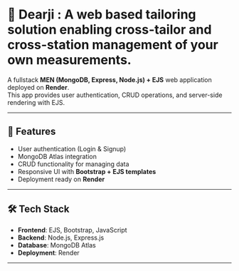 # 📌 Dearji : A web based tailoring solution enabling cross-tailor and cross-station management of your own measurements.

A fullstack **MEN (MongoDB, Express, Node.js) + EJS** web application deployed on **Render**.  
This app provides user authentication, CRUD operations, and server-side rendering with EJS.

---

## 🚀 Features
- User authentication (Login & Signup)  
- MongoDB Atlas integration  
- CRUD functionality for managing data  
- Responsive UI with **Bootstrap + EJS templates**  
- Deployment ready on **Render**  

---

## 🛠️ Tech Stack
- **Frontend**: EJS, Bootstrap, JavaScript  
- **Backend**: Node.js, Express.js  
- **Database**: MongoDB Atlas  
- **Deployment**: Render  

---

